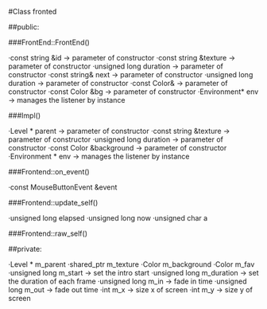 #Class fronted

##public:

###FrontEnd::FrontEnd()

·const string &id → parameter of constructor
·const string &texture → parameter of constructor
·unsigned long duration → parameter of constructor
·const string& next → parameter of constructor
·unsigned long duration → parameter of constructor
·const Color& → parameter of constructor
·const Color &bg → parameter of constructor
·Environment* env → manages the listener by instance

###Impl()

·Level * parent → parameter of constructor
·const string &texture → parameter of constructor
·unsigned long duration → parameter of constructor
·const Color &background → parameter of constructor
·Environment * env → manages the listener by instance

###Frontend::on_event()

·const MouseButtonEvent &event

###Frontend::update_self()

·unsigned long elapsed
·unsigned long now
·unsigned char a

###Frontend::raw_self()

##private:

·Level * m_parent
·shared_ptr<Texture> m_texture
·Color m_background
·Color m_fav
·unsigned long m_start → set the intro start
·unsigned long m_duration → set the duration of each frame
·unsigned long m_in → fade in time
·unsigned long m_out → fade out time
·int m_x → size x of screen
·int m_y → size y of screen
